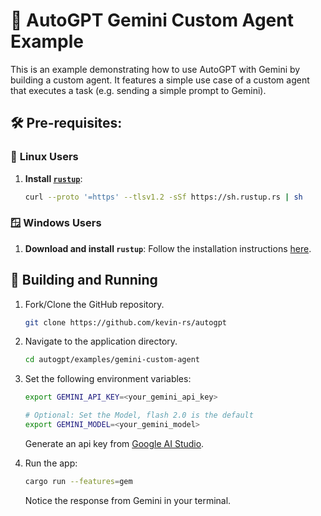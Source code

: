 # 💎 AutoGPT Gemini Custom Agent Example

This is an example demonstrating how to use AutoGPT with Gemini by building a custom agent. It features a simple use case of a custom agent that executes a task (e.g. sending a simple prompt to Gemini).

## 🛠️ Pre-requisites:

### 🐧 **Linux Users**

1. **Install [`rustup`](https://www.rust-lang.org/tools/install)**:

   ```sh
   curl --proto '=https' --tlsv1.2 -sSf https://sh.rustup.rs | sh
   ```

### 🪟 **Windows Users**

1. **Download and install `rustup`**: Follow the installation instructions [here](https://forge.rust-lang.org/infra/other-installation-methods.html).

## 🚀 Building and Running

1. Fork/Clone the GitHub repository.

   ```sh
   git clone https://github.com/kevin-rs/autogpt
   ```

1. Navigate to the application directory.

   ```sh
   cd autogpt/examples/gemini-custom-agent
   ```

1. Set the following environment variables:

   ```sh
   export GEMINI_API_KEY=<your_gemini_api_key>

   # Optional: Set the Model, flash 2.0 is the default
   export GEMINI_MODEL=<your_gemini_model>
   ```

   Generate an api key from [Google AI Studio](https://aistudio.google.com/app/apikey).

1. Run the app:

   ```sh
   cargo run --features=gem
   ```

   Notice the response from Gemini in your terminal.
